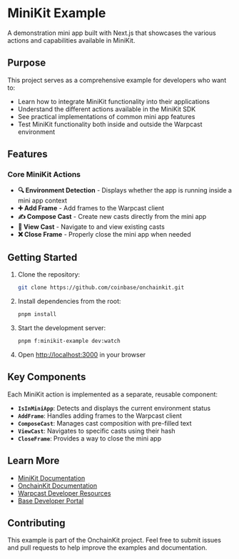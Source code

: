 # MiniKit Example

A demonstration mini app built with Next.js that showcases the various actions and capabilities available in MiniKit.

## Purpose

This project serves as a comprehensive example for developers who want to:

- Learn how to integrate MiniKit functionality into their applications
- Understand the different actions available in the MiniKit SDK
- See practical implementations of common mini app features
- Test MiniKit functionality both inside and outside the Warpcast environment

## Features

### Core MiniKit Actions

- **🔍 Environment Detection** - Displays whether the app is running inside a mini app context
- **➕ Add Frame** - Add frames to the Warpcast client
- **✍️ Compose Cast** - Create new casts directly from the mini app
- **👀 View Cast** - Navigate to and view existing casts
- **❌ Close Frame** - Properly close the mini app when needed

## Getting Started

1. Clone the repository:
   ```bash
   git clone https://github.com/coinbase/onchainkit.git
   ```

2. Install dependencies from the root:
   ```bash
   pnpm install
   ```

3. Start the development server:
   ```bash
   pnpm f:minikit-example dev:watch
   ```

4. Open [http://localhost:3000](http://localhost:3000) in your browser

## Key Components

Each MiniKit action is implemented as a separate, reusable component:

- **`IsInMiniApp`**: Detects and displays the current environment status
- **`AddFrame`**: Handles adding frames to the Warpcast client
- **`ComposeCast`**: Manages cast composition with pre-filled text
- **`ViewCast`**: Navigates to specific casts using their hash
- **`CloseFrame`**: Provides a way to close the mini app

## Learn More

- [MiniKit Documentation](https://base.org/builders/minikit)
- [OnchainKit Documentation](https://onchainkit.xyz)
- [Warpcast Developer Resources](https://warpcast.com/~/developers)
- [Base Developer Portal](https://base.org/builders)

## Contributing

This example is part of the OnchainKit project. Feel free to submit issues and pull requests to help improve the examples and documentation.
